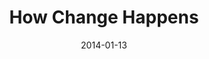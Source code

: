 ---
layout: music 
title: "How Change Happens"
series: "Power To Change"
date: 2014-01-13 
description: "Brian Tome talks about how change happens."
audio: "http://www.crossroads.net/players/media/hq/powertochange_02.mp3"
audio-duration: "42:45"
src: "http://www.crossroads.net/players/media/series/PowerToChange_190x110.jpg"
---